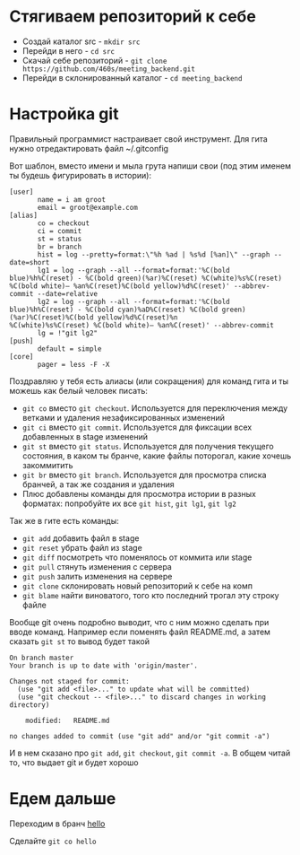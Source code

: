 # Стягиваем репозиторий к себе
- Создай каталог src - `mkdir src`
- Перейди в него - `cd src`
- Скачай себе репозиторий - `git clone https://github.com/460s/meeting_backend.git`
- Перейди в склонированный каталог - `cd meeting_backend`
  
# Настройка git
Правильный программист настраивает свой инструмент. Для гита нужно отредактировать файл ~/.gitconfig

Вот шаблон, вместо имени и мыла грута напиши свои (под этим именем ты будешь фигурировать в истории):
```
[user]
       name = i am groot
       email = groot@example.com
[alias]
       co = checkout
       ci = commit
       st = status
       br = branch
       hist = log --pretty=format:\"%h %ad | %s%d [%an]\" --graph --date=short
       lg1 = log --graph --all --format=format:'%C(bold blue)%h%C(reset) - %C(bold green)(%ar)%C(reset) %C(white)%s%C(reset) %C(bold white)— %an%C(reset)%C(bold yellow)%d%C(reset)' --abbrev-commit --date=relative
       lg2 = log --graph --all --format=format:'%C(bold blue)%h%C(reset) - %C(bold cyan)%aD%C(reset) %C(bold green)(%ar)%C(reset)%C(bold yellow)%d%C(reset)%n          %C(white)%s%C(reset) %C(bold white)— %an%C(reset)' --abbrev-commit
       lg = !"git lg2"
[push]
       default = simple
[core]
       pager = less -F -X
```
Поздравляю у тебя есть алиасы (или сокращения) для команд гита и ты можешь как белый человек писать:
- `git co` вместо `git checkout`. Используется для переключения между ветками и удаления незафиксированных изменений
- `git ci` вместо `git commit`. Используется для фиксации всех добавленных в stage изменений
- `git st` вместо `git status`. Используется для получения текущего состояния, в каком ты бранче, какие файлы поторогал, какие хочешь закоммитить
- `git br` вместо `git branch`. Используется для просмотра списка бранчей, а так же создания и удаления
- Плюс добавлены команды для просмотра истории в разных форматах: попробуйте их все `git hist`, `git lg1`, `git lg2`

Так же в гите есть команды:
- `git add` добавить файл в stage
- `git reset` убрать файл из stage
- `git diff` посмотреть что поменялось от коммита или stage
- `git pull` стянуть изменения с сервера
- `git push` залить изменения на сервере
- `git clone` склонировать новый репозиторий к себе на комп
- `git blame` найти виноватого, того кто последний трогал эту строку файле

Вообще git очень подробно выводит, что с ним можно сделать при вводе команд.
Например если поменять файл README.md, а затем сказать `git st` то вывод будет такой
```
On branch master
Your branch is up to date with 'origin/master'.

Changes not staged for commit:
  (use "git add <file>..." to update what will be committed)
  (use "git checkout -- <file>..." to discard changes in working directory)

	modified:   README.md

no changes added to commit (use "git add" and/or "git commit -a")
```
И в нем сказано про `git add`, `git checkout`, `git commit -a`. В общем читай то, что выдает git и будет хорошо 

# Едем дальше
Переходим в бранч [hello](https://github.com/460s/meeting_backend/tree/hello)

Сделайте ```git co hello```

